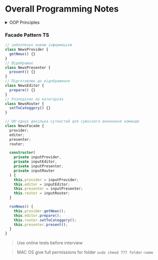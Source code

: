 # Overall Programming Notes

<details>
<summary>OOP Principles</summary>
 1) Encapsulation (Private, Public, Protected)
 2) Inheritance
 3) Polymorphism (Possibility to override methods with a same name in child classes)
</details>

### Facade Pattern TS

```ts
// забезпечує новою інформацією
class NewsProvider {
  getNews() {}
}
// Відображає
class NewsPresenter {
  present() {}
}
// Підготовлює до відображення
class NewsEditor {
  prepare() {}
}
// Розподіляє по категоріях
class NewsRouter {
  setToCateggory() {}
}

// Об'єднує декілька сутностей для сумісного виконання команди
class NewsFacade {
  provider;
  editor;
  presenter;
  router;

  constructor(
    private inputProvider,
    private inputEditor,
    private inputPresenter,
    private inputRouter
  ) {
    this.provider = inputProvider;
    this.editor = inputEditor;
    this.presenter = inputPresenter;
    this.router = inputRouter;
  }

  runNews() {
    this.provider.getNews();
    this.editor.prepare();
    this.router.setToCateggory();
    this.presenter.present();
  }
}
```

> Use online tests before interview

> MAC OS give full permissions for folder `sudo chmod 777 folder-name`

